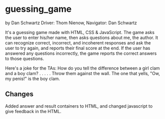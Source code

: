 # guessing_game

by Dan Schwartz
Driver: Thom Nienow, Navigator: Dan Schwartz

It's a guessing game made with HTML, CSS &amp; JavaScript. The game asks the user to enter his/her name, then asks questions about me, the author. It can recognize correct, incorrect, and incoherent responses and ask the user to try again, and reports their final score at the end. If the user has answered any questions incorrectly, the game reports the correct answers to those questions.

Here's a joke for the TAs: How do you tell the difference between a girl clam and a boy clam?
.
.
.
.
.
Throw them against the wall. The one that yells, "Ow, my penis!" is the boy clam.

Changes
-------
Added answer and result containers to HTML, and changed javascript to give feedback in the HTML.
